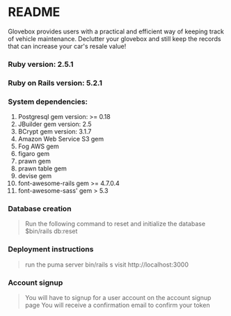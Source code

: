 # README

Glovebox provides users with a practical and efficient way of keeping track of vehicle maintenance. Declutter your glovebox and still keep the records that can increase your car's resale value!


### Ruby version: 2.5.1

### Ruby on Rails version: 5.2.1

### System dependencies:
  1. Postgresql gem version: >= 0.18
  2. JBuilder gem version: 2.5
  3. BCrypt gem version: 3.1.7
  4. Amazon Web Service S3 gem
  5. Fog AWS gem
  6. figaro gem
  7. prawn gem
  8. prawn table gem
  9. devise gem
  10. font-awesome-rails gem >= 4.7.0.4
  11. font-awesome-sass' gem > 5.3

### Database creation
> Run the following command to reset and initialize the database 
> $bin/rails db:reset

### Deployment instructions
> run the puma server
> bin/rails s
> visit http://localhost:3000 

### Account signup
> You will have to signup for a user account on the account signup page
> You will receive a confirmation email to confirm your token


